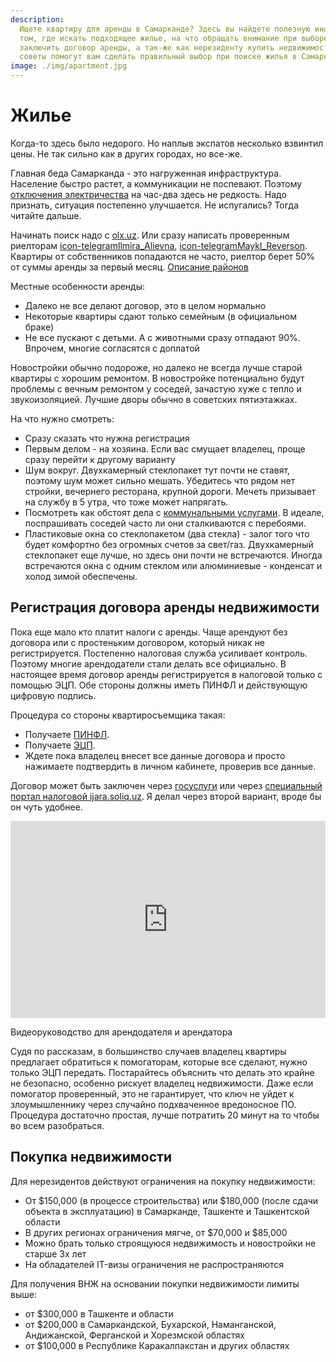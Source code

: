```yaml
---
description:
  Ищете квартиру для аренды в Самарканде? Здесь вы найдете полезную информацию о
  том, где искать подходящее жилье, на что обращать внимание при выборе, и как
  заключить договор аренды, а так-же как нерезиденту купить недвижимость. Эти
  советы помогут вам сделать правильный выбор при поиске жилья в Самарканде.
image: ./img/apartment.jpg
---
```


# Жилье

<head><title>Как найти квартиру в Самарканде</title></head>

Когда-то здесь было недорого. Но наплыв экспатов несколько взвинтил цены. Не так
сильно как в других городах, но все-же.

Главная беда Самарканда - это нагруженная инфраструктура. Население быстро
растет, а коммуникации не поспевают. Поэтому
[отключения электричества](utilities.md) на час-два здесь не редкость. Надо
признать, ситуация постепенно улучшается. Не испугались? Тогда читайте дальше.

Начинать поиск надо с
[olx.uz](https://www.olx.uz/d/nedvizhimost/kvartiry/samarkand/). Или сразу
написать проверенным риелторам
[icon-telegram&#8288;Ilmira_Alievna](https://t.me/Ilmira_Alievna),
[icon-telegram&#8288;Maykl_Reverson](https://t.me/Maykl_Reverson). Квартиры от
собственников попадаются не часто, риелтор берет 50% от суммы аренды за первый
месяц. [Описание районов](districts.md)

Местные особенности аренды:

- Далеко не все делают договор, это в целом нормально
- Некоторые квартиры сдают только семейным (в официальном браке)
- Не все пускают с детьми. А с животными сразу отпадают 90%. Впрочем, многие
  согласятся с доплатой

Новостройки обычно подороже, но далеко не всегда лучше старой квартиры с хорошим
ремонтом. В новостройке потенциально будут проблемы с вечным ремонтом у соседей,
зачастую хуже с тепло и звукоизоляцией. Лучшие дворы обычно в советских
пятиэтажках.

На что нужно смотреть:

- Сразу сказать что нужна регистрация
- Первым делом - на хозяина. Если вас смущает владелец, проще сразу перейти к
  другому варианту
- Шум вокруг. Двухкамерный стеклопакет тут почти не ставят, поэтому шум может
  сильно мешать. Убедитесь что рядом нет стройки, вечернего ресторана, крупной
  дороги. Мечеть призывает на службу в 5 утра, что тоже может напрягать.
- Посмотреть как обстоят дела с [коммунальными услугами](utilities.md). В
  идеале, поспрашивать соседей часто ли они сталкиваются с перебоями.
- Пластиковые окна со стеклопакетом (два стекла) - залог того что будет
  комфортно без огромных счетов за свет/газ. Двухкамерный стеклопакет еще лучше,
  но здесь они почти не встречаются. Иногда встречаются окна с одним стеклом или
  алюминиевые - конденсат и холод зимой обеспечены.

## Регистрация договора аренды недвижимости

Пока еще мало кто платит налоги с аренды. Чаще арендуют без договора или с
простеньким договором, который никак не регистрируется. Постепенно налоговая
служба усиливает контроль. Поэтому многие арендодатели стали делать все
официально. В настоящее время договор аренды регистрируется в налоговой только с
помощью ЭЦП. Обе стороны должны иметь ПИНФЛ и действующую цифровую подпись.

Процедура со стороны квартиросъемщика такая:

- Получаете [ПИНФЛ](../services/government.md#получение-пинфл).
- Получаете [ЭЦП](../services/government.md#получение-эцп).
- Ждете пока владелец внесет все данные договора и просто нажимаете подтвердить
  в личном кабинете, проверив все данные.

Договор может быть заключен через [госуслуги](https://my.gov.uz/ru/service/376)
или через
[специальный портал налоговой ijara.soliq.uz](https://ijara.soliq.uz/). Я делал
через второй вариант, вроде бы он чуть удобнее.

<iframe 
  width="100%"
  height="315" 
  src="https://www.youtube.com/embed/RNE3fFSfQyA" 
  title="YouTube video player" 
  frameborder="0" 
  allow="accelerometer; autoplay; clipboard-write; encrypted-media; gyroscope; picture-in-picture; web-share"
  allowfullscreen=""></iframe>

<label>Видеоруководство для арендодателя и арендатора</label>

Судя по рассказам, в большинство случаев владелец квартиры предлагает обратиться
к помогаторам, которые все сделают, нужно только ЭЦП передать. Постарайтесь
объяснить что делать это крайне не безопасно, особенно рискует владелец
недвижимости. Даже если помогатор проверенный, это не гарантирует, что ключ не
уйдет к злоумышленнику через случайно подхваченное вредоносное ПО. Процедура
достаточно простая, лучше потратить 20 минут на то чтобы во всем разобраться.

## Покупка недвижимости

Для нерезидентов действуют ограничения на покупку недвижимости:

- От $150,000 (в процессе строительства) или $180,000 (после сдачи объекта в
  эксплуатацию) в Самарканде, Ташкенте и Ташкентской области
- В других регионах ограничения мягче, от $70,000 и $85,000
- Можно брать только строящуюся недвижимость и новостройки не старше 3х лет
- На обладателей IT-визы ограничения не распространяются

Для получения ВНЖ на основании покупки недвижимости лимиты выше:

- от $300,000 в Ташкенте и области
- от $200,000 в Самаркандской, Бухарской, Наманганской, Андижанской, Ферганской
  и Хорезмской областях
- от $100,000 в Республике Каракалпакстан и других областях
